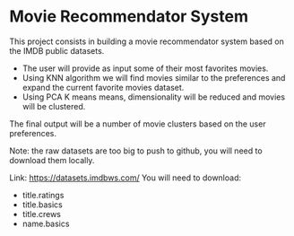 # Movie Recommendator System
This project consists in building a movie recommendator system based on the
IMDB public datasets.
- The user will provide as input some of their most favorites movies.
- Using KNN algorithm we will find movies similar to the preferences and expand
the current favorite movies dataset.
- Using PCA K means means, dimensionality will be
reduced and movies will be clustered.

The final output will be a number of movie clusters
based on the user preferences.

Note: the raw datasets are too big to push to github,
you will need to download them locally.

Link: https://datasets.imdbws.com/
You will need to download:
- title.ratings
- title.basics
- title.crews
- name.basics
